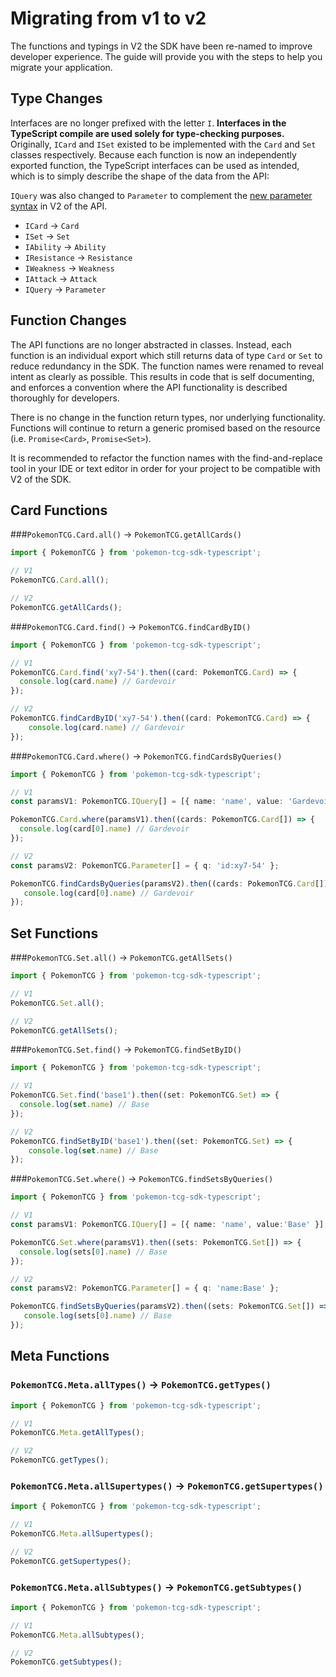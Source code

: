 # Migrating from v1 to v2

The functions and typings in V2 the SDK have been re-named to improve developer experience. 
The guide will provide you with the steps to help you migrate your application.

## Type Changes
Interfaces are no longer prefixed with the letter `I`. **Interfaces in the TypeScript compile are used solely for type-checking purposes.**
Originally, `ICard` and `ISet` existed to be implemented with the `Card` and `Set` classes respectively. Because each function is now an independently exported function,
the TypeScript interfaces can be used as intended, which is to simply describe the shape of the data from the API:

`IQuery` was also changed to `Parameter` to complement the [new parameter syntax](https://docs.pokemontcg.io/#api_v2cards_list) in V2 of the API.

* `ICard` -> `Card`
* `ISet` -> `Set`
* `IAbility` -> `Ability`
* `IResistance` -> `Resistance`
* `IWeakness` -> `Weakness`
* `IAttack` -> `Attack`
* `IQuery` -> `Parameter`

## Function Changes
The API functions are no longer abstracted in classes. Instead, each function is an individual export which still returns
data of type `Card` or `Set` to reduce redundancy in the SDK. The function names were renamed to reveal intent as clearly as possible. This results
in code that is self documenting, and enforces a convention where the API functionality is described
thoroughly for developers. 

There is no change in the function return types, nor underlying functionality. Functions will continue to return a generic promised based on the resource (i.e. `Promise<Card>`, `Promise<Set>`).

It is recommended to refactor the function names with the find-and-replace tool in your IDE or text editor in order for your project
to be compatible with V2 of the SDK. 

## Card Functions
###`PokemonTCG.Card.all()` -> `PokemonTCG.getAllCards()`
```typescript
import { PokemonTCG } from 'pokemon-tcg-sdk-typescript';

// V1
PokemonTCG.Card.all();

// V2
PokemonTCG.getAllCards();
```

###`PokemonTCG.Card.find()` -> `PokemonTCG.findCardByID()`
```typescript
import { PokemonTCG } from 'pokemon-tcg-sdk-typescript';

// V1
PokemonTCG.Card.find('xy7-54').then((card: PokemonTCG.Card) => {
  console.log(card.name) // Gardevoir
});

// V2
PokemonTCG.findCardByID('xy7-54').then((card: PokemonTCG.Card) => {
    console.log(card.name) // Gardevoir
});
```

###`PokemonTCG.Card.where()` -> `PokemonTCG.findCardsByQueries()`
```typescript
import { PokemonTCG } from 'pokemon-tcg-sdk-typescript';

// V1
const paramsV1: PokemonTCG.IQuery[] = [{ name: 'name', value: 'Gardevoir' }];

PokemonTCG.Card.where(paramsV1).then((cards: PokemonTCG.Card[]) => {
  console.log(card[0].name) // Gardevoir
});

// V2
const paramsV2: PokemonTCG.Parameter[] = { q: 'id:xy7-54' };

PokemonTCG.findCardsByQueries(paramsV2).then((cards: PokemonTCG.Card[]) => {
   console.log(card[0].name) // Gardevoir
});
```
## Set Functions
###`PokemonTCG.Set.all()` -> `PokemonTCG.getAllSets()`
```typescript
import { PokemonTCG } from 'pokemon-tcg-sdk-typescript';

// V1
PokemonTCG.Set.all();

// V2
PokemonTCG.getAllSets();
```
###`PokemonTCG.Set.find()` -> `PokemonTCG.findSetByID()`
```typescript
import { PokemonTCG } from 'pokemon-tcg-sdk-typescript';

// V1
PokemonTCG.Set.find('base1').then((set: PokemonTCG.Set) => {
  console.log(set.name) // Base
});

// V2
PokemonTCG.findSetByID('base1').then((set: PokemonTCG.Set) => {
    console.log(set.name) // Base
});
```

###`PokemonTCG.Set.where()` -> `PokemonTCG.findSetsByQueries()`
```typescript
import { PokemonTCG } from 'pokemon-tcg-sdk-typescript';

// V1
const paramsV1: PokemonTCG.IQuery[] = [{ name: 'name', value:'Base' }];

PokemonTCG.Set.where(paramsV1).then((sets: PokemonTCG.Set[]) => {
  console.log(sets[0].name) // Base
});

// V2
const paramsV2: PokemonTCG.Parameter[] = { q: 'name:Base' };

PokemonTCG.findSetsByQueries(paramsV2).then((sets: PokemonTCG.Set[]) => {
   console.log(sets[0].name) // Base
});
```

## Meta Functions 

### `PokemonTCG.Meta.allTypes()` -> `PokemonTCG.getTypes()`
```typescript
import { PokemonTCG } from 'pokemon-tcg-sdk-typescript';

// V1
PokemonTCG.Meta.getAllTypes();

// V2
PokemonTCG.getTypes();
```

### `PokemonTCG.Meta.allSupertypes()` -> `PokemonTCG.getSupertypes()`
```typescript
import { PokemonTCG } from 'pokemon-tcg-sdk-typescript';

// V1
PokemonTCG.Meta.allSupertypes();

// V2
PokemonTCG.getSupertypes();
```

### `PokemonTCG.Meta.allSubtypes()` -> `PokemonTCG.getSubtypes()`
```typescript
import { PokemonTCG } from 'pokemon-tcg-sdk-typescript';

// V1
PokemonTCG.Meta.allSubtypes();

// V2
PokemonTCG.getSubtypes();
```


